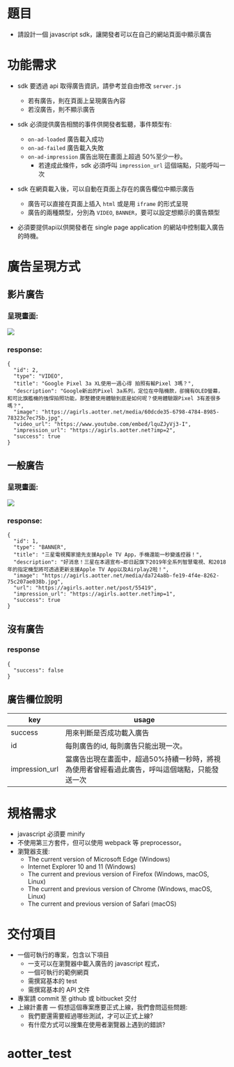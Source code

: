 # 題目
- 請設計一個 javascript sdk，讓開發者可以在自己的網站頁面中顯示廣告

# 功能需求
- sdk 要透過 api 取得廣告資訊，請參考並自由修改 `server.js`
    - 若有廣告，則在頁面上呈現廣告內容
    - 若沒廣告，則不顯示廣告

- sdk 必須提供廣告相關的事件供開發者監聽，事件類型有:
    - `on-ad-loaded` 廣告載入成功
    - `on-ad-failed` 廣告載入失敗
    - `on-ad-impression` 廣告出現在畫面上超過 50%至少一秒。
      - 若達成此條件，sdk 必須呼叫 `impression_url` 這個端點，只能呼叫一次
- sdk 在網頁載入後，可以自動在頁面上存在的廣告欄位中顯示廣告
    - 廣告可以直接在頁面上插入 `html` 或是用 `iframe` 的形式呈現
    - 廣告的兩種類型，分別為 `VIDEO`, `BANNER`，要可以設定想顯示的廣告類型 
- 必須要提供api以供開發者在 single page application 的網站中控制載入廣告的時機。

# 廣告呈現方式
## 影片廣告
### 呈現畫面:
![](https://user-images.githubusercontent.com/1284568/58097483-137d3280-7c0a-11e9-978c-8cadc5d76419.png)

### response:
```
{  
  "id": 2,
  "type": "VIDEO",
  "title": "Google Pixel 3a XL使用一週心得 拍照有輸Pixel 3嗎？",
  "description": "Google新出的Pixel 3a系列，定位在中階機款，卻擁有OLED螢幕，和可比旗艦機的強悍拍照功能，那整體使用體驗到底是如何呢？使用體驗跟Pixel 3有差很多嗎？",
  "image": "https://agirls.aotter.net/media/60dcde35-6798-4784-8985-78323c7ec75b.jpg",
  "video_url": "https://www.youtube.com/embed/lquZJyVj3-I",
  "impression_url": "https://agirls.aotter.net?imp=2",
  "success": true
}
```

## 一般廣告
### 呈現畫面:

![](https://user-images.githubusercontent.com/1284568/58097704-94d4c500-7c0a-11e9-93f4-9ca2fe812d99.png)


### response:
```
{  
  "id": 1,
  "type": "BANNER",
  "title": "三星電視獨家搶先支援Apple TV App，手機還能一秒變遙控器！",
  "description": "好消息！三星在本週宣布~即日起旗下2019年全系列智慧電視、和2018年的指定機型將可透過更新支援Apple TV App以及Airplay2啦！",
  "image": "https://agirls.aotter.net/media/da724a8b-fe19-4f4e-8262-75c207ae038b.jpg",
  "url": "https://agirls.aotter.net/post/55419",
  "impression_url": "https://agirls.aotter.net?imp=1",
  "success": true
}
```

## 沒有廣告
### response
```
{  
  "success": false
}
```

## 廣告欄位說明

| key            | usage                                                                                         |
|----------------|-----------------------------------------------------------------------------------------------|
| success        | 用來判斷是否成功載入廣告                                                                      |
| id             | 每則廣告的id, 每則廣告只能出現一次。                                                          |
| impression_url | 當廣告出現在畫面中，超過50%持續一秒時，將視為使用者曾經看過此廣告，呼叫這個端點，只能發送一次 |


# 規格需求
- javascript 必須要 minify
- 不使用第三方套件，但可以使用 webpack 等 preprocessor。
- 瀏覽器支援:
    - The current version of Microsoft Edge (Windows)
    - Internet Explorer 10 and 11 (Windows)
    - The current and previous version of Firefox (Windows, macOS, Linux)
    - The current and previous version of Chrome (Windows, macOS, Linux)
    - The current and previous version of Safari (macOS)


# 交付項目
- ⼀個可執行的專案，包含以下項目
  - 一支可以在瀏覽器中載入廣告的 javascript 程式，
  - 一個可執行的範例網頁
  - 需撰寫基本的 test
  - 需撰寫基本的 API 文件
- 專案請 commit 至 github 或 bitbucket 交付
- 上線計畫書 — 假想這個專案應要正式上線，我們會問這些問題:
    - 我們要還需要經過哪些測試，才可以正式上線?
    - 有什麼方式可以搜集在使用者瀏覽器上遇到的錯誤?


# aotter_test

